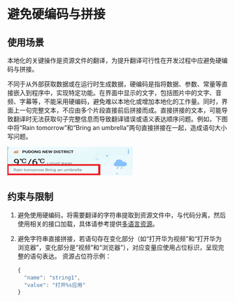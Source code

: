 # 避免硬编码与拼接

## 使用场景

本地化的关键操作是资源文件的翻译，为提升翻译可行性在开发过程中应避免硬编码与拼接。

不同于从外部获取数据或在运行时生成数据，硬编码是指将数据、参数、常量等直接嵌入到程序中，实现特定功能。在界面中显示的文字，包括图片中的文字、音频、字幕等，不能采用硬编码，避免难以本地化或增加本地化的工作量。同时，界面上一句完整文本，不应由多个片段直接前后拼接而成。直接拼接的文本，可能导致翻译时无法获取句子完整信息而导致翻译错误或语义表达顺序问题。例如，下图中将“Rain tomorrow”和“Bring  an umbrella”两句直接拼接在一起，造成语句大小写问题。

![zh-cn_image_0000001784263061](figures/zh-cn_image_0000001784263061.png)

## 约束与限制

1. 避免使用硬编码，将需要翻译的字符串提取到资源文件中，与代码分离，然后使用相关的接口加载，具体请参考提供[多语言资源](./l10n-multilingual-resources.md#提供多语言资源)。

2. 避免字符串直接拼接，若语句存在变化部分（如“打开华为视频”和“打开华为浏览器”，变化部分是“视频”和“浏览器”），对应变量应使用占位标识，呈现完整的语句表达。
   资源占位符示例：

   ```ts
   {
     "name": "string1",
     "value": "打开%s应用"
   }
   ```
